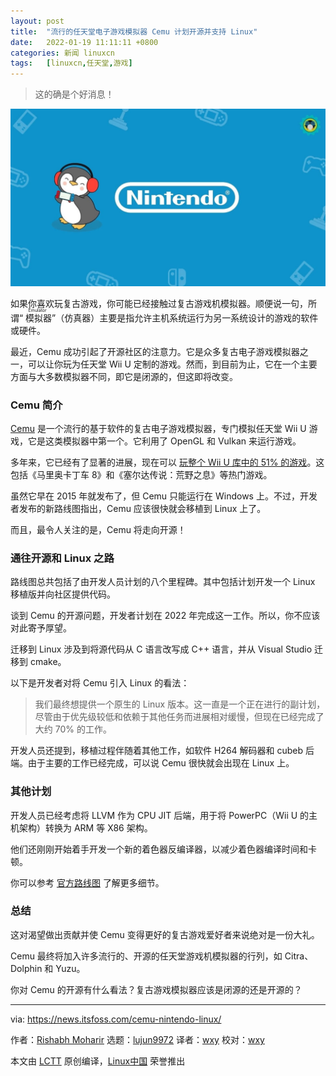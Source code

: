 ```yaml
---
layout: post
title:	"流行的任天堂电子游戏模拟器 Cemu 计划开源并支持 Linux"
date:	2022-01-19 11:11:11 +0800 
categories:	新闻 linuxcn 
tags:	[linuxcn,任天堂,游戏]
---
```




> 
> 这的确是个好消息！
> 
> 
> 


![](/Asserts/Images/album/202201/19/111111gv5ljxx756e6z7t7.jpg)


如果你喜欢玩复古游戏，你可能已经接触过复古游戏机模拟器。顺便说一句，所谓“<ruby> 模拟器 <rt>  Emulator </rt></ruby>”（仿真器）主要是指允许主机系统运行为另一系统设计的游戏的软件或硬件。


最近，Cemu 成功引起了开源社区的注意力。它是众多复古电子游戏模拟器之一，可以让你玩为任天堂 Wii U 定制的游戏。然而，到目前为止，它在一个主要方面与大多数模拟器不同，即它是闭源的，但这即将改变。


### Cemu 简介


[Cemu](https://cemu.info) 是一个流行的基于软件的复古电子游戏模拟器，专门模拟任天堂 Wii U 游戏，它是这类模拟器中第一个。它利用了 OpenGL 和 Vulkan 来运行游戏。


多年来，它已经有了显著的进展，现在可以 [玩整个 Wii U 库中的 51% 的游戏](https://compat.cemu.info/)。这包括《马里奥卡丁车 8》和《塞尔达传说：荒野之息》等热门游戏。


虽然它早在 2015 年就发布了，但 Cemu 只能运行在 Windows 上。不过，开发者发布的新路线图指出，Cemu 应该很快就会移植到 Linux 上了。


而且，最令人关注的是，Cemu 将走向开源！


### 通往开源和 Linux 之路


路线图总共包括了由开发人员计划的八个里程碑。其中包括计划开发一个 Linux 移植版并向社区提供代码。


谈到 Cemu 的开源问题，开发者计划在 2022 年完成这一工作。所以，你不应该对此寄予厚望。


迁移到 Linux 涉及到将源代码从 C 语言改写成 C++ 语言，并从 Visual Studio 迁移到 cmake。


以下是开发者对将 Cemu 引入 Linux 的看法：



> 
> 我们最终想提供一个原生的 Linux 版本。这一直是一个正在进行的副计划，尽管由于优先级较低和依赖于其他任务而进展相对缓慢，但现在已经完成了大约 70% 的工作。
> 
> 
> 


开发人员还提到，移植过程伴随着其他工作，如软件 H264 解码器和 cubeb 后端。由于主要的工作已经完成，可以说 Cemu 很快就会出现在 Linux 上。


### 其他计划


开发人员已经考虑将 LLVM 作为 CPU JIT 后端，用于将 PowerPC（Wii U 的主机架构）转换为 ARM 等 X86 架构。


他们还刚刚开始着手开发一个新的着色器反编译器，以减少着色器编译时间和卡顿。


你可以参考 [官方路线图](https://wiki.cemu.info/wiki/Roadmap) 了解更多细节。


### 总结


这对渴望做出贡献并使 Cemu 变得更好的复古游戏爱好者来说绝对是一份大礼。


Cemu 最终将加入许多流行的、开源的任天堂游戏机模拟器的行列，如 Citra、Dolphin 和 Yuzu。


你对 Cemu 的开源有什么看法？复古游戏模拟器应该是闭源的还是开源的？




---


via: <https://news.itsfoss.com/cemu-nintendo-linux/>


作者：[Rishabh Moharir](https://news.itsfoss.com/author/rishabh/) 选题：[lujun9972](https://github.com/lujun9972) 译者：[wxy](https://github.com/wxy) 校对：[wxy](https://github.com/wxy)


本文由 [LCTT](https://github.com/LCTT/TranslateProject) 原创编译，[Linux中国](https://linux.cn/) 荣誉推出
